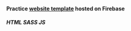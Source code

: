#### Practice [website template](https://test-site2-anim.web.app) hosted on Firebase

##### HTML SASS JS
